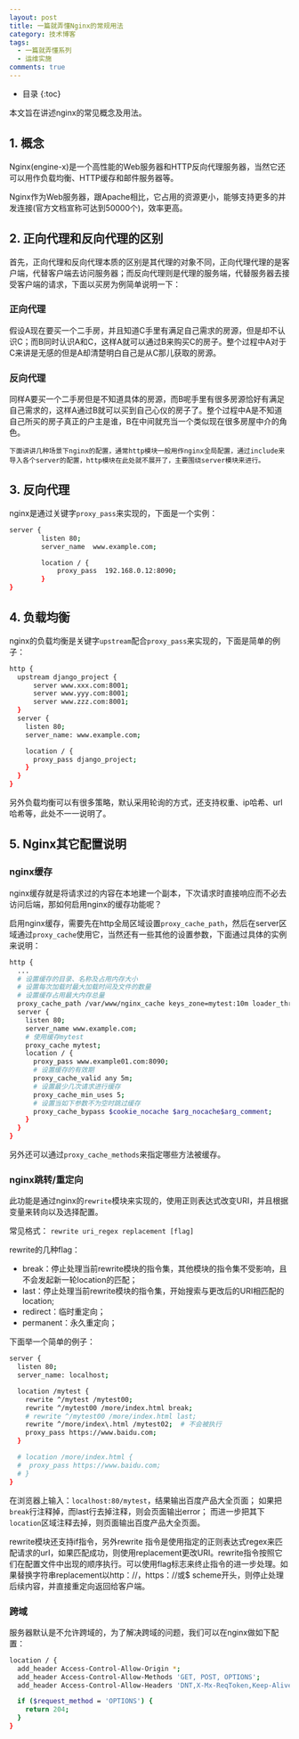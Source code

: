 ```yaml
---
layout: post
title: 一篇就弄懂Nginx的常规用法
category: 技术博客
tags:
  - 一篇就弄懂系列
  - 运维实施
comments: true
---
```


* 目录
{:toc}

本文旨在讲述nginx的常见概念及用法。

## 1. 概念

Nginx(engine-x)是一个高性能的Web服务器和HTTP反向代理服务器，当然它还可以用作负载均衡、HTTP缓存和邮件服务器等。

Nginx作为Web服务器，跟Apache相比，它占用的资源更小，能够支持更多的并发连接(官方文档宣称可达到50000个)，效率更高。

## 2. 正向代理和反向代理的区别

首先，正向代理和反向代理本质的区别是其代理的对象不同，正向代理代理的是客户端，代替客户端去访问服务器；而反向代理则是代理的服务端，代替服务器去接受客户端的请求，下面以买房为例简单说明一下：

### 正向代理

假设A现在要买一个二手房，并且知道C手里有满足自己需求的房源，但是却不认识C；而B同时认识A和C，这样A就可以通过B来购买C的房子。整个过程中A对于C来讲是无感的但是A却清楚明白自己是从C那儿获取的房源。

### 反向代理

同样A要买一个二手房但是不知道具体的房源，而B呢手里有很多房源恰好有满足自己需求的，这样A通过B就可以买到自己心仪的房子了。整个过程中A是不知道自己所买的房子真正的户主是谁，B在中间就充当一个类似现在很多房屋中介的角色。

`下面讲讲几种场景下nginx的配置，通常http模块一般用作nginx全局配置，通过include来导入各个server的配置，http模块在此处就不展开了，主要围绕server模块来进行。`

## 3. 反向代理

nginx是通过关键字`proxy_pass`来实现的，下面是一个实例：

```bash
server {
        listen 80;
        server_name  www.example.com;

        location / {
            proxy_pass  192.168.0.12:8090;
        }
}
```
## 4. 负载均衡

nginx的负载均衡是关键字`upstream`配合`proxy_pass`来实现的，下面是简单的例子：

```bash
http {
  upstream django_project {
      server www.xxx.com:8001;
      server www.yyy.com:8001;
      server www.zzz.com:8001;
  }
  server {
    listen 80;
    server_name: www.example.com;

    location / {
      proxy_pass django_project;
    }
  }
}
```

另外负载均衡可以有很多策略，默认采用轮询的方式，还支持权重、ip哈希、url哈希等，此处不一一说明了。

## 5. Nginx其它配置说明

### nginx缓存

nginx缓存就是将请求过的内容在本地建一个副本，下次请求时直接响应而不必去访问后端，那如何启用nginx的缓存功能呢？

启用nginx缓存，需要先在http全局区域设置`proxy_cache_path`，然后在server区域通过`proxy_cache`使用它，当然还有一些其他的设置参数，下面通过具体的实例来说明：

```bash
http {
  ...
  # 设置缓存的目录、名称及占用内存大小
  # 设置每次加载时最大加载时间及文件的数量
  # 设置缓存占用最大内存总量
  proxy_cache_path /var/www/nginx_cache keys_zone=mytest:10m loader_threshold=300 load_files=200 max_size=200m;
  server {
    listen 80;
    server_name www.example.com;
    # 使用缓存mytest
    proxy_cache mytest;
    location / {
      proxy_pass www.example01.com:8090;
      # 设置缓存的有效期
      proxy_cache_valid any 5m;
      # 设置最少几次请求进行缓存
      proxy_cache_min_uses 5;
      # 设置当如下参数不为空时跳过缓存
      proxy_cache_bypass $cookie_nocache $arg_nocache$arg_comment;
    }
  }
}
```

另外还可以通过`proxy_cache_methods`来指定哪些方法被缓存。

### nginx跳转/重定向

此功能是通过nginx的`rewrite`模块来实现的，使用正则表达式改变URI，并且根据变量来转向以及选择配置。

常见格式：
`rewrite uri_regex replacement [flag]`

rewrite的几种flag：
* break：停止处理当前rewrite模块的指令集，其他模块的指令集不受影响，且不会发起新一轮location的匹配；
* last：停止处理当前rewrite模块的指令集，开始搜索与更改后的URI相匹配的location;
* redirect：临时重定向；
* permanent：永久重定向；

下面举一个简单的例子：

```bash
server {
  listen 80;
  server_name: localhost;

  location /mytest {
    rewrite ^/mytest /mytest00;
    rewrite ^/mytest00 /more/index.html break;
    # rewrite ^/mytest00 /more/index.html last;
    rewrite ^/more/index\.html /mytest02;  # 不会被执行
    proxy_pass https://www.baidu.com;
  }

  # location /more/index.html {
  #  proxy_pass https://www.baidu.com;
  # }
}
```
在浏览器上输入：`localhost:80/mytest`，结果输出百度产品大全页面；
如果把`break`行注释掉，而last行去掉注释，则会页面输出error；
而进一步把其下`location`区域注释去掉，则页面输出百度产品大全页面。

rewrite模块还支持if指令，另外rewrite 指令是使用指定的正则表达式regex来匹配请求的urI，如果匹配成功，则使用replacement更改URI。rewrite指令按照它们在配置文件中出现的顺序执行。可以使用flag标志来终止指令的进一步处理。如果替换字符串replacement以http：//，https：//或$ scheme开头，则停止处理后续内容，并直接重定向返回给客户端。

### 跨域

服务器默认是不允许跨域的，为了解决跨域的问题，我们可以在nginx做如下配置：

```bash
location / {
  add_header Access-Control-Allow-Origin *;
  add_header Access-Control-Allow-Methods 'GET, POST, OPTIONS';
  add_header Access-Control-Allow-Headers 'DNT,X-Mx-ReqToken,Keep-Alive,User-Agent,X-Requested-With,If-Modified-Since,Cache-Control,Content-Type,Authorization'

  if ($request_method = 'OPTIONS') {
    return 204;
  }
}
```